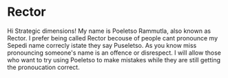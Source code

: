 # Rector

Hi Strategic dimensions! My name is Poeletso Rammutla, also known as Rector. 
I prefer being called Rector becouse of people cant pronounce my Sepedi name correcly istate they say Puseletso. 
As you know miss pronouncing someone's name is an offence or disrespect. 
I will allow those who want to try using Poeletso to make mistakes while they are still getting the pronoucation correct.
